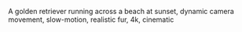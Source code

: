 A golden retriever running across a beach at sunset, dynamic camera movement, slow-motion, realistic fur, 4k, cinematic